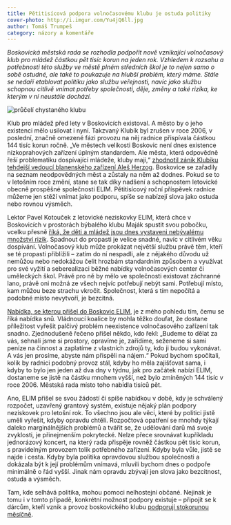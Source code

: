 ```yaml
---
title: Pětitisícová podpora volnočasovému klubu je ostuda politiky
cover-photo: http://i.imgur.com/Yu4jQ6ll.jpg
author: Tomáš Trumpeš
category: názory a komentáře
---
```


*Boskovická městská rada se rozhodla podpořit nově vznikající volnočasový klub pro mládež částkou pět tisíc korun na jeden rok. Vzhledem k rozsahu a potřebnosti této služby ve městě plném středních škol je to nejen samo o sobě ostudné, ale také to poukazuje na hlubší problém, který máme. Stále se nedaří etablovat politiku jako službu veřejnosti, navíc jako službu schopnou citlivě vnímat potřeby společnosti, děje, změny a také rizika, ke kterým v ní neustále dochází.*

<img src="http://i.imgur.com/Yu4jQ6l.jpg" alt="průčelí chystaného klubu" class="img-responsive img-popup" data-author="Tomáš Trumpeš">

Klub pro mládež před lety v Boskovicích existoval. A město by o jeho existenci mělo usilovat  i nyní. Takzvaný Klubík byl zrušen v roce 2006, v poslední, značně omezené fázi provozu na něj radnice přispívala částkou 144 tisíc korun ročně. „Ve městech velikosti Boskovic není dnes existence nízkoprahových zařízení úplným standardem. Ale města, která odpovědně řeší problematiku dospívající mládeže, kluby mají,“ [zhodnotil zánik Klubíku tehdejší vedoucí blanenského zařízení Aleš Herzog](http://stare.boskovicko.cz/cislo.phtml?iss_id=163#art_5301). Boskovice se zařadily na seznam neodpovědných měst a zůstaly na něm až dodnes. Pokud se to v letošním roce změní, stane se tak díky nadšení a schopnostem letovické obecně prospěšné společnosti ELIM. Pětitisícový roční příspěvek radnice můžeme jen stěží vnímat jako podporu, spíše se nabízejí slova jako ostuda nebo rovnou výsměch.

Lektor Pavel Kotouček z letovické neziskovky ELIM, která chce v Boskovicích v prostorách býbalého klubu Maják spustit svou pobočku, vcelku přesně [říká, že děti a mládež jsou dnes vystaveni nebývalému množství rizik](/clanky/2016/05/rozhovor-kotoucek.html). Spadnout do propasti je velice snadné, navíc v citlivém věku dospívání. Volnočasový klub může prokázat největší službu právě těm, kteří se té propasti přiblížili – zatím do ní nespadli, ale z nějakého důvodu už nemůžou nebo nedokážou čelit hrozbám standardním způsobem a využívat pro své vyžití a seberealizaci běžné nabídky volnočasových center či uměleckých škol. Právě pro ně by mělo ve společnosti existovat záchranné lano, právě oni možná ze všech nejvíc potřebují nebýt sami. Potřebují místo, kam můžou beze strachu vkročit. Společnost, která s tím nepočítá a podobné místo nevytvoří, je bezcitná.

[Nabídka, se kterou přišel do Boskovic ELIM](/2016/04/elim-boskovice.html), je z mého pohledu tím, čemu se říká nabídka snů. Vládnoucí koalice by mohla těžko doufat, že dostane příležitost vyřešit palčivý problém neexistence volnočasového zařízení tak snadno. Zjednodušeně řečeno přišel někdo, kdo řekl: „Budeme to dělat za vás, sehnali jsme si prostory, opravíme je, zařídíme, seženeme si sami peníze na činnost a zaplatíme z vlastních zdrojů ty, kdo ji budou vykonávat. A vás jen prosíme, abyste nám přispěli na nájem.“ Pokud bychom spočítali, kolik by radnici podobný provoz stál, kdyby ho měla zajišťovat sama, i kdyby to bylo jen jeden až dva dny v týdnu, jak pro začátek nabízí ELIM, dostaneme se jistě na částku mnohem vyšší, než bylo zmíněných 144 tisíc v roce 2006. Městská rada místo toho nabídla tisíců pět.

Ano, ELIM přišel se svou žádostí či spíše nabídkou v době, kdy je schválený rozpočet, uzavřený grantový systém, existuje nějaký plán podpory neziskovek pro letošní rok. To všechno jsou ale věci, které by politici jistě uměli vyřešit, kdyby opravdu chtěli. Rozpočtová opatření se mnohdy týkají daleko marginálnějších problémů a tvářit se, že udělování darů má svoje zvyklosti, je přinejmenším pokrytecké. Nelze přece srovnávat kupříkladu jednorázový koncert, na který rada přispěje rovněž částkou pět tisíc korun, s pravidelným provozem tolik potřebného zařízení. Kdyby byla vůle, jistě se najde i cesta. Kdyby byla politika opravdovou službou společnosti a dokázala být k její problémům vnímavá, mluvili bychom dnes o podpoře minimálně o řád vyšší. Jinak nám opravdu zbývají jen slova jako bezcitnost, ostuda a výsměch.

Tam, kde selhává politika, mohou pomoci nelhostejní občané. Nejinak je tomu i v tomto případě, konkrétní možnost podpory existuje – připojit se k dárcům, kteří vznik a provoz boskovického klubu [podporují stokorunou měsíčně](http://www.elim-letovice.cz/plan-b-boskovice).